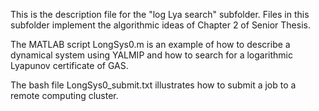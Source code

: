 This is the description file for the "log Lya search" subfolder. Files in this subfolder implement the algorithmic ideas of Chapter 2 of Senior Thesis. 

The MATLAB script LongSys0.m is an example of how to describe a dynamical system using YALMIP and how to search for a logarithmic Lyapunov certificate of GAS.

The bash file LongSys0_submit.txt illustrates how to submit a job to a remote computing cluster.
